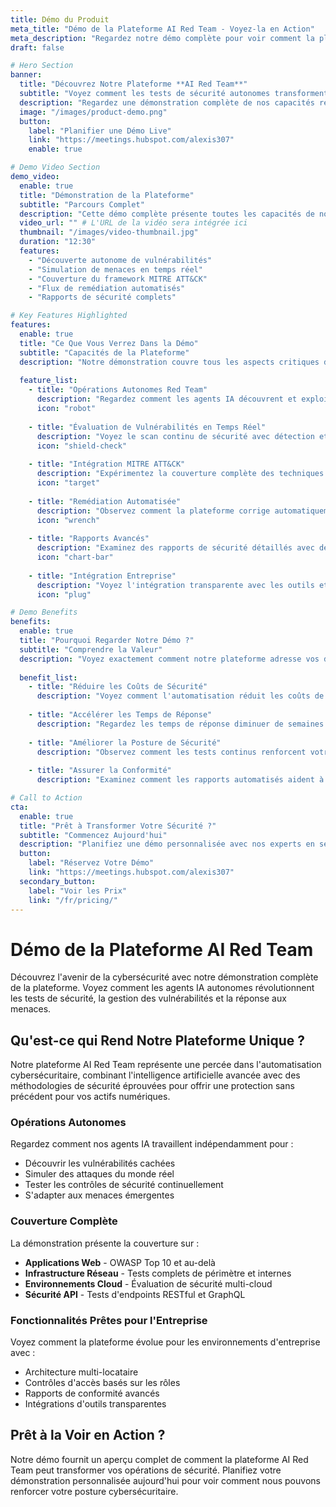 ```yaml
---
title: Démo du Produit
meta_title: "Démo de la Plateforme AI Red Team - Voyez-la en Action"
meta_description: "Regardez notre démo complète pour voir comment la plateforme autonome AI Red Team identifie les vulnérabilités, effectue des tests de sécurité et automatise les processus de remédiation."
draft: false

# Hero Section
banner:
  title: "Découvrez Notre Plateforme **AI Red Team**"
  subtitle: "Voyez comment les tests de sécurité autonomes transforment votre posture cybersécuritaire"
  description: "Regardez une démonstration complète de nos capacités red team alimentées par l'IA, de la découverte de vulnérabilités à la remédiation automatisée."
  image: "/images/product-demo.png"
  button:
    label: "Planifier une Démo Live"
    link: "https://meetings.hubspot.com/alexis307"
    enable: true

# Demo Video Section
demo_video:
  enable: true
  title: "Démonstration de la Plateforme"
  subtitle: "Parcours Complet"
  description: "Cette démo complète présente toutes les capacités de notre plateforme AI Red Team, incluant le scan de vulnérabilités en temps réel, l'intégration du framework MITRE ATT&CK et les réponses de sécurité automatisées."
  video_url: "" # L'URL de la vidéo sera intégrée ici
  thumbnail: "/images/video-thumbnail.jpg"
  duration: "12:30"
  features:
    - "Découverte autonome de vulnérabilités"
    - "Simulation de menaces en temps réel"
    - "Couverture du framework MITRE ATT&CK"
    - "Flux de remédiation automatisés"
    - "Rapports de sécurité complets"

# Key Features Highlighted
features:
  enable: true
  title: "Ce Que Vous Verrez Dans la Démo"
  subtitle: "Capacités de la Plateforme"
  description: "Notre démonstration couvre tous les aspects critiques des tests et de l'automatisation de cybersécurité moderne."
  
  feature_list:
    - title: "Opérations Autonomes Red Team"
      description: "Regardez comment les agents IA découvrent et exploitent automatiquement les vulnérabilités dans votre infrastructure."
      icon: "robot"
      
    - title: "Évaluation de Vulnérabilités en Temps Réel"
      description: "Voyez le scan continu de sécurité avec détection et classification instantanées des menaces."
      icon: "shield-check"
      
    - title: "Intégration MITRE ATT&CK"
      description: "Expérimentez la couverture complète des techniques d'attaque et stratégies défensives."
      icon: "target"
      
    - title: "Remédiation Automatisée"
      description: "Observez comment la plateforme corrige automatiquement les vulnérabilités et renforce les défenses."
      icon: "wrench"
      
    - title: "Rapports Avancés"
      description: "Examinez des rapports de sécurité détaillés avec des insights actionnables et des métriques de conformité."
      icon: "chart-bar"
      
    - title: "Intégration Entreprise"
      description: "Voyez l'intégration transparente avec les outils et flux de travail de sécurité existants."
      icon: "plug"

# Demo Benefits
benefits:
  enable: true
  title: "Pourquoi Regarder Notre Démo ?"
  subtitle: "Comprendre la Valeur"
  description: "Voyez exactement comment notre plateforme adresse vos défis de sécurité et accélère vos opérations cybersécuritaires."
  
  benefit_list:
    - title: "Réduire les Coûts de Sécurité"
      description: "Voyez comment l'automatisation réduit les coûts de tests manuels jusqu'à 80% tout en améliorant la couverture."
      
    - title: "Accélérer les Temps de Réponse"
      description: "Regardez les temps de réponse diminuer de semaines à heures avec la remédiation automatisée."
      
    - title: "Améliorer la Posture de Sécurité"
      description: "Observez comment les tests continus renforcent votre framework de sécurité global."
      
    - title: "Assurer la Conformité"
      description: "Examinez comment les rapports automatisés aident à maintenir la conformité réglementaire sans effort."

# Call to Action
cta:
  enable: true
  title: "Prêt à Transformer Votre Sécurité ?"
  subtitle: "Commencez Aujourd'hui"
  description: "Planifiez une démo personnalisée avec nos experts en sécurité pour voir comment la plateforme AI Red Team peut protéger votre organisation."
  button:
    label: "Réservez Votre Démo"
    link: "https://meetings.hubspot.com/alexis307"
  secondary_button:
    label: "Voir les Prix"
    link: "/fr/pricing/"
---
```


# Démo de la Plateforme AI Red Team

Découvrez l'avenir de la cybersécurité avec notre démonstration complète de la plateforme. Voyez comment les agents IA autonomes révolutionnent les tests de sécurité, la gestion des vulnérabilités et la réponse aux menaces.

## Qu'est-ce qui Rend Notre Plateforme Unique ?

Notre plateforme AI Red Team représente une percée dans l'automatisation cybersécuritaire, combinant l'intelligence artificielle avancée avec des méthodologies de sécurité éprouvées pour offrir une protection sans précédent pour vos actifs numériques.

### Opérations Autonomes
Regardez comment nos agents IA travaillent indépendamment pour :
- Découvrir les vulnérabilités cachées
- Simuler des attaques du monde réel
- Tester les contrôles de sécurité continuellement
- S'adapter aux menaces émergentes

### Couverture Complète
La démonstration présente la couverture sur :
- **Applications Web** - OWASP Top 10 et au-delà
- **Infrastructure Réseau** - Tests complets de périmètre et internes
- **Environnements Cloud** - Évaluation de sécurité multi-cloud
- **Sécurité API** - Tests d'endpoints RESTful et GraphQL

### Fonctionnalités Prêtes pour l'Entreprise
Voyez comment la plateforme évolue pour les environnements d'entreprise avec :
- Architecture multi-locataire
- Contrôles d'accès basés sur les rôles
- Rapports de conformité avancés
- Intégrations d'outils transparentes

## Prêt à la Voir en Action ?

Notre démo fournit un aperçu complet de comment la plateforme AI Red Team peut transformer vos opérations de sécurité. Planifiez votre démonstration personnalisée aujourd'hui pour voir comment nous pouvons renforcer votre posture cybersécuritaire.
